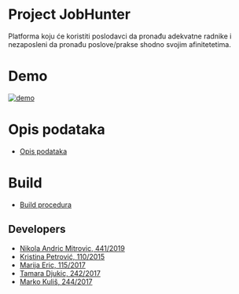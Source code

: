 # Project JobHunter

Platforma koju će koristiti poslodavci da pronađu adekvatne radnike i nezaposleni da pronađu poslove/prakse shodno svojim afinitetetima.
# Demo 

[![demo](https://gitlab.com/matfpveb/projekti/2020-2021/05-JobHunter/-/raw/master/intro/src/assets/tb.png)](https://youtu.be/6T6Tt7w0ZEA)


# Opis podataka
- [Opis podataka](https://gitlab.com/matfpveb/projekti/2020-2021/05-JobHunter/-/wikis/Opis-podataka)
<!-- - [demo-video](#); [backup](#) 
[![demo](thumbnail03.jpeg)](#)

-->


# Build
- [Build procedura](https://gitlab.com/matfpveb/projekti/2020-2021/05-JobHunter/-/wikis/Prevo%C4%91enje)

## Developers

- [Nikola Andric Mitrovic, 441/2019](https://gitlab.com/andricmitrovic)
- [Kristina Petrović, 110/2015](https://gitlab.com/kpetrovicc)
- [Marija Eric, 115/2017](https://gitlab.com/MarijaEric)
- [Tamara Djukic, 242/2017](https://gitlab.com/TamaraDjukic)
- [Marko Kuliš, 244/2017](https://gitlab.com/markokulis.markokulis)

